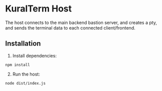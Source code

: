 # KuralTerm Host
The host connects to the main backend bastion server, and creates a pty, and sends the terminal data to each connected client/frontend.

## Installation
1. Install dependencies:
```
npm install
```
2. Run the host:
```
node dist/index.js
```
